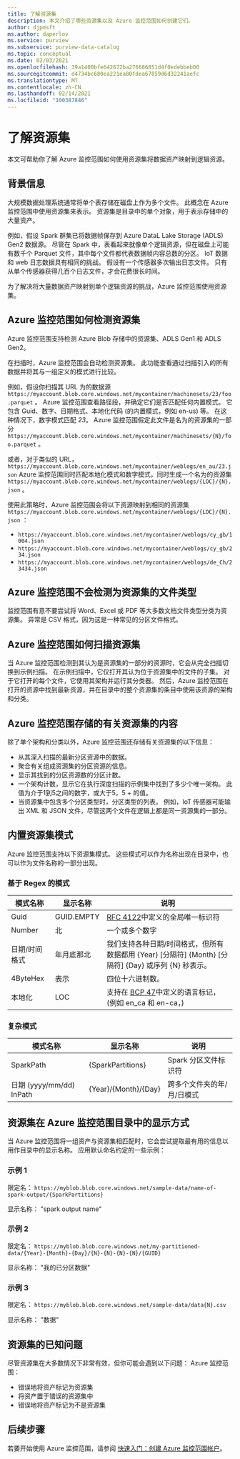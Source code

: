 ```yaml
---
title: 了解资源集
description: 本文介绍了哪些资源集以及 Azure 监控范围如何创建它们。
author: djpmsft
ms.author: daperlov
ms.service: purview
ms.subservice: purview-data-catalog
ms.topic: conceptual
ms.date: 02/03/2021
ms.openlocfilehash: 39a1400bfe642672ba276686851d4f0edebbeb00
ms.sourcegitcommit: d4734bc680ea221ea80fdea67859d6d32241aefc
ms.translationtype: MT
ms.contentlocale: zh-CN
ms.lasthandoff: 02/14/2021
ms.locfileid: "100387846"
---
```

# <a name="understanding-resource-sets"></a>了解资源集

本文可帮助你了解 Azure 监控范围如何使用资源集将数据资产映射到逻辑资源。
## <a name="background-info"></a>背景信息

大规模数据处理系统通常将单个表存储在磁盘上作为多个文件。 此概念在 Azure 监控范围中使用资源集来表示。 资源集是目录中的单个对象，用于表示存储中的大量资产。

例如，假设 Spark 群集已将数据帧保存到 Azure DataL Lake Storage (ADLS) Gen2 数据源。 尽管在 Spark 中，表看起来就像单个逻辑资源，但在磁盘上可能有数千个 Parquet 文件，其中每个文件都代表数据帧内容总数的分区。 IoT 数据和 web 日志数据具有相同的挑战。 假设有一个传感器多次输出日志文件。 只有从单个传感器获得几百个日志文件，才会花费很长时间。

为了解决将大量数据资产映射到单个逻辑资源的挑战，Azure 监控范围使用资源集。

## <a name="how-azure-purview-detects-resource-sets"></a>Azure 监控范围如何检测资源集

Azure 监控范围支持检测 Azure Blob 存储中的资源集、ADLS Gen1 和 ADLS Gen2。

在扫描时，Azure 监控范围会自动检测资源集。 此功能查看通过扫描引入的所有数据并将其与一组定义的模式进行比较。

例如，假设你扫描其 URL 为的数据源 `https://myaccount.blob.core.windows.net/mycontainer/machinesets/23/foo.parquet` 。 Azure 监控范围查看路径段，并确定它们是否匹配任何内置模式。 它包含 Guid、数字、日期格式、本地化代码 (的内置模式，例如 en-us) 等。 在这种情况下，数字模式匹配 *23*。 Azure 监控范围假定此文件是名为的资源集的一部分 `https://myaccount.blob.core.windows.net/mycontainer/machinesets/{N}/foo.parquet` 。

或者，对于类似的 URL， `https://myaccount.blob.core.windows.net/mycontainer/weblogs/en_au/23.json` Azure 监控范围同时匹配本地化模式和数字模式，同时生成一个名为的资源集 `https://myaccount.blob.core.windows.net/mycontainer/weblogs/{LOC}/{N}.json` 。

使用此策略时，Azure 监控范围会将以下资源映射到相同的资源集 `https://myaccount.blob.core.windows.net/mycontainer/weblogs/{LOC}/{N}.json` ：

- `https://myaccount.blob.core.windows.net/mycontainer/weblogs/cy_gb/1004.json`
- `https://myaccount.blob.core.windows.net/mycontainer/weblogs/cy_gb/234.json`
- `https://myaccount.blob.core.windows.net/mycontainer/weblogs/de_Ch/23434.json`

## <a name="file-types-that-azure-purview-will-not-detect-as-resource-sets"></a>Azure 监控范围不会检测为资源集的文件类型

监控范围有意不要尝试将 Word、Excel 或 PDF 等大多数文档文件类型分类为资源集。 异常是 CSV 格式，因为这是一种常见的分区文件格式。

## <a name="how-azure-purview-scans-resource-sets"></a>Azure 监控范围如何扫描资源集

当 Azure 监控范围检测到其认为是资源集的一部分的资源时，它会从完全扫描切换到示例扫描。 在示例扫描中，它仅打开其认为位于资源集中的文件的子集。 对于它打开的每个文件，它使用其架构并运行其分类器。 然后，Azure 监控范围在打开的资源中找到最新资源，并在目录中的整个资源集的条目中使用该资源的架构和分类。

## <a name="what-azure-purview-stores-about-resource-sets"></a>Azure 监控范围存储的有关资源集的内容

除了单个架构和分类以外，Azure 监控范围还存储有关资源集的以下信息：

- 从其深入扫描的最新分区资源中的数据。
- 聚合有关组成资源集的分区资源的信息。
- 显示其找到的分区资源数的分区计数。
- 一个架构计数，显示它在执行深度扫描的示例集中找到了多少个唯一架构。 此值为介于1到5之间的数字，或大于5，5 + 的值。
- 当资源集中包含多个分区类型时，分区类型的列表。 例如，IoT 传感器可能输出 XML 和 JSON 文件，尽管这两个文件在逻辑上都是同一资源集的一部分。

## <a name="built-in-resource-set-patterns"></a>内置资源集模式

Azure 监控范围支持以下资源集模式。 这些模式可以作为名称出现在目录中，也可以作为文件名称的一部分出现。
### <a name="regex-based-patterns"></a>基于 Regex 的模式

| 模式名称 | 显示名称 | 说明 |
|--------------|--------------|-------------|
| Guid         | GUID.EMPTY       | [RFC 4122](https://tools.ietf.org/html/rfc4122)中定义的全局唯一标识符 |
| Number       | 北          | 一个或多个数字 |
| 日期/时间格式 | 年月底那北     | 我们支持各种日期/时间格式，但所有数据都用 {Year} [分隔符] {Month} [分隔符] {Day} 或序列 {N} 秒表示。 |
| 4ByteHex     | 表示        | 四位十六进制数。 |
| 本地化 | LOC        | 支持在 [BCP 47](https://tools.ietf.org/html/bcp47)中定义的语言标记， (例如 en_ca 和 en-ca，)  |

### <a name="complex-patterns"></a>复杂模式

| 模式名称 | 显示名称 | 说明 |
|--------------|--------------|-------------|
| SparkPath    | {SparkPartitions} | Spark 分区文件标识符 |
| 日期 (yyyy/mm/dd) InPath  | {Year}/{Month}/{Day} | 跨多个文件夹的年/月/日模式 |


## <a name="how-resource-sets-are-displayed-in-the-azure-purview-catalog"></a>资源集在 Azure 监控范围目录中的显示方式

当 Azure 监控范围将一组资产与资源集相匹配时，它会尝试提取最有用的信息以用作目录中的显示名称。 应用默认命名约定的一些示例： 

### <a name="example-1"></a>示例 1

限定名： `https://myblob.blob.core.windows.net/sample-data/name-of-spark-output/{SparkPartitions}`

显示名称： "spark output name"

### <a name="example-2"></a>示例 2

限定名： `https://myblob.blob.core.windows.net/my-partitioned-data/{Year}-{Month}-{Day}/{N}-{N}-{N}-{N}/{GUID}`

显示名称： "我的已分区数据"

### <a name="example-3"></a>示例 3

限定名： `https://myblob.blob.core.windows.net/sample-data/data{N}.csv`

显示名称： "数据"

## <a name="known-issues-with-resource-sets"></a>资源集的已知问题

尽管资源集在大多数情况下非常有效，但你可能会遇到以下问题： Azure 监控范围：

- 错误地将资产标记为资源集
- 将资产置于错误的资源集中
- 错误地将资产标记为不是资源集

## <a name="next-steps"></a>后续步骤

若要开始使用 Azure 监控范围，请参阅 [快速入门：创建 Azure 监控范围帐户](create-catalog-portal.md)。
